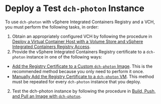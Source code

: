 # Deploy a Test `dch-photon` Instance

To use `dch-photon` with vSphere Integrated Containers Registry and a VCH, you must perform the following tasks, in order:

1. Obtain an appropriately configured VCH by following the procedure in [Deploy a Virtual Container Host with a Volume Store and vSphere Integrated Containers Registry Access](../vic_vsphere_admin/deploy_vch_dchphoton.md).
2. Provide the vSphere Integrated Containers Registry certificate to a `dch-photon` instance in one of the following ways:

  - [Add the Registry Certificate to a Custom  `dch-photon`  Image](photon_cert_custom.md). This is the recommended method because you only need to perform it once.
  - [Manually Add the Registry Certificate to a `dch-photon` VM](photon_cert_manual.md). This method must be repeated for every `dch-photon` instance that you deploy.
2. Test the dch-photon instance by following the procedure in [Build, Push, and Pull an Image with `dch-photon`](test_photon.md).
